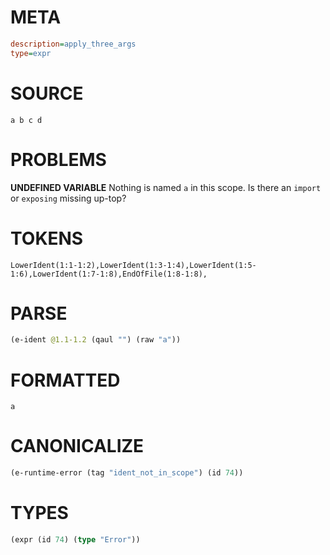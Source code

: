 # META
~~~ini
description=apply_three_args
type=expr
~~~
# SOURCE
~~~roc
a b c d
~~~
# PROBLEMS
**UNDEFINED VARIABLE**
Nothing is named `a` in this scope.
Is there an `import` or `exposing` missing up-top?

# TOKENS
~~~zig
LowerIdent(1:1-1:2),LowerIdent(1:3-1:4),LowerIdent(1:5-1:6),LowerIdent(1:7-1:8),EndOfFile(1:8-1:8),
~~~
# PARSE
~~~clojure
(e-ident @1.1-1.2 (qaul "") (raw "a"))
~~~
# FORMATTED
~~~roc
a
~~~
# CANONICALIZE
~~~clojure
(e-runtime-error (tag "ident_not_in_scope") (id 74))
~~~
# TYPES
~~~clojure
(expr (id 74) (type "Error"))
~~~
